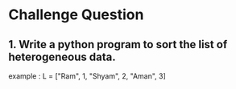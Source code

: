 # Challenge Question
## 1. Write a python program to sort the list of heterogeneous data.

example : L = ["Ram", 1, "Shyam", 2, "Aman", 3]


